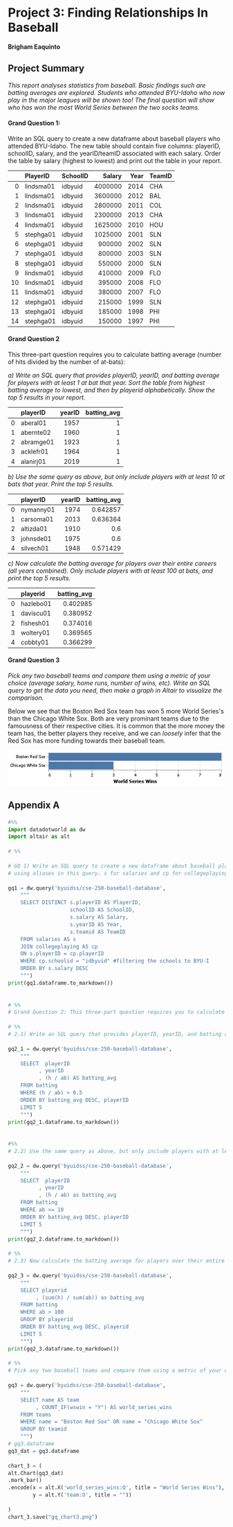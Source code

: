 # Project 3: Finding Relationships In Baseball

__Brigham Eaquinto__


## Project Summary

_This report analyses statistics from baseball. Basic findings such are batting averages are explored. Students who attended BYU-Idaho who now play in the major leagues will be shown too! The final question will show who has won the most World Series between the two socks teams._


#### Grand Question 1: 

Write an SQL query to create a new dataframe about baseball players who attended BYU-Idaho. The new table should contain five columns: playerID, schoolID, salary, and the yearID/teamID associated with each salary. Order the table by salary (highest to lowest) and print out the table in your report.


|    | PlayerID   | SchoolID   |   Salary |   Year | TeamID   |
|---:|:-----------|:-----------|---------:|-------:|:---------|
|  0 | lindsma01  | idbyuid    |  4000000 |   2014 | CHA      |
|  1 | lindsma01  | idbyuid    |  3600000 |   2012 | BAL      |
|  2 | lindsma01  | idbyuid    |  2800000 |   2011 | COL      |
|  3 | lindsma01  | idbyuid    |  2300000 |   2013 | CHA      |
|  4 | lindsma01  | idbyuid    |  1625000 |   2010 | HOU      |
|  5 | stephga01  | idbyuid    |  1025000 |   2001 | SLN      |
|  6 | stephga01  | idbyuid    |   900000 |   2002 | SLN      |
|  7 | stephga01  | idbyuid    |   800000 |   2003 | SLN      |
|  8 | stephga01  | idbyuid    |   550000 |   2000 | SLN      |
|  9 | lindsma01  | idbyuid    |   410000 |   2009 | FLO      |
| 10 | lindsma01  | idbyuid    |   395000 |   2008 | FLO      |
| 11 | lindsma01  | idbyuid    |   380000 |   2007 | FLO      |
| 12 | stephga01  | idbyuid    |   215000 |   1999 | SLN      |
| 13 | stephga01  | idbyuid    |   185000 |   1998 | PHI      |
| 14 | stephga01  | idbyuid    |   150000 |   1997 | PHI      |


#### Grand Question 2

This three-part question requires you to calculate batting average (number of hits divided by the number of at-bats):

*a) Write an SQL query that provides playerID, yearID, and batting average for players with at least 1 at bat that year. Sort the table from highest batting average to lowest, and then by playerid alphabetically. Show the top 5 results in your report.*


|    | playerID   |   yearID |   batting_avg |
|---:|:-----------|---------:|--------------:|
|  0 | aberal01   |     1957 |             1 |
|  1 | abernte02  |     1960 |             1 |
|  2 | abramge01  |     1923 |             1 |
|  3 | acklefr01  |     1964 |             1 |
|  4 | alanirj01  |     2019 |             1 |


*b) Use the same query as above, but only include players with at least 10 at bats that year. Print the top 5 results.*

|    | playerID   |   yearID |   batting_avg |
|---:|:-----------|---------:|--------------:|
|  0 | nymanny01  |     1974 |      0.642857 |
|  1 | carsoma01  |     2013 |      0.636364 |
|  2 | altizda01  |     1910 |      0.6      |
|  3 | johnsde01  |     1975 |      0.6      |
|  4 | silvech01  |     1948 |      0.571429 |

*c) Now calculate the batting average for players over their entire careers (all years combined). Only include players with at least 100 at bats, and print the top 5 results.*

|    | playerid   |   batting_avg |
|---:|:-----------|--------------:|
|  0 | hazlebo01  |      0.402985 |
|  1 | daviscu01  |      0.380952 |
|  2 | fishesh01  |      0.374016 |
|  3 | woltery01  |      0.369565 |
|  4 | cobbty01   |      0.366299 |


#### Grand Question 3

*Pick any two baseball teams and compare them using a metric of your choice (average salary, home runs, number of wins, etc). Write an SQL query to get the data you need, then make a graph in Altair to visualize the comparison.*

Below we see that the Boston Red Sox team has won 5 more World Series's than the Chicago White Sox. Both are very prominant teams due to the famousness of their respective cities. It is common that the more money the team has, the better players they receive, and we can *loosely* infer that the Red Sox has more funding towards their baseball team. 

![](gq_chart3.png)






## Appendix A


```python
#%%
import datadotworld as dw
import altair as alt

# %%

# GQ 1) Write an SQL query to create a new dataframe about baseball players who attended BYU-Idaho. The new table should contain five columns: playerID, schoolID, salary, and the yearID/teamID associated with each salary. Order the table by salary (highest to lowest) and print out the table in your report.
# using aliases in this query. s for salaries and cp for collegeplaying. They qualify the columns that appear in both tables

gq1 = dw.query('byuidss/cse-250-baseball-database', 
    """
    SELECT DISTINCT s.playerID AS PlayerID, 
                    schoolID AS SchoolID, 
                    s.salary AS Salary, 
                    s.yearID AS Year, 
                    s.teamid AS TeamID
    FROM salaries AS s
    JOIN collegeplaying AS cp
    ON s.playerID = cp.playerID
    WHERE cp.schoolid = "idbyuid" #filtering the schools to BYU-I
    ORDER BY s.salary DESC
    """)
print(gq1.dataframe.to_markdown())


# %%
# Grand Question 2: This three-part question requires you to calculate batting average (number of hits divided by the number of at-bats)

# %%
# 2.1) Write an SQL query that provides playerID, yearID, and batting average for players with at least 1 at bat that year. Sort the table from highest batting average to lowest, and then by playerid alphabetically. Show the top 5 results in your report.

gq2_1 = dw.query('byuidss/cse-250-baseball-database',
    """
    SELECT  playerID
          , yearID
          , (h / ab) AS batting_avg
    FROM batting
    WHERE (h / ab) > 0.5
    ORDER BY batting_avg DESC, playerID
    LIMIT 5
    """)
print(gq2_1.dataframe.to_markdown())


#%%
# 2.2) Use the same query as above, but only include players with at least 10 at bats that year. Print the top 5 results.

gq2_2 = dw.query('byuidss/cse-250-baseball-database',
    """
    SELECT  playerID
          , yearID
          , (h / ab) as batting_avg
    FROM batting
    WHERE ab >= 10
    ORDER BY batting_avg DESC, playerID
    LIMIT 5
    """)
print(gq2_2.dataframe.to_markdown())

# %%
# 2.3) Now calculate the batting average for players over their entire careers (all years combined). Only include players with at least 100 at bats, and print the top 5 results.

gq2_3 = dw.query('byuidss/cse-250-baseball-database',
    """
    SELECT playerid
         , (sum(h) / sum(ab)) as batting_avg
    FROM batting
    WHERE ab > 100
    GROUP BY playerid
    ORDER BY batting_avg DESC, playerid
    LIMIT 5
    """)
print(gq2_3.dataframe.to_markdown())

# %%
# Pick any two baseball teams and compare them using a metric of your choice (average salary, home runs, number of wins, etc). Write an SQL query to get the data you need, then make a graph in Altair to visualize the comparison.

gq3 = dw.query('byuidss/cse-250-baseball-database',
    """
    SELECT name AS team
         , COUNT_IF(wswin = "Y") AS world_series_wins
    FROM teams
    WHERE name = "Boston Red Sox" OR name = "Chicago White Sox" 
    GROUP BY teamid
    """)
# gq3.dataframe
gq3_dat = gq3.dataframe

chart_3 = (
alt.Chart(gq3_dat)
.mark_bar()
.encode(x = alt.X('world_series_wins:Q', title = "World Series Wins"), 
        y = alt.Y('team:O', title = ""))

)
chart_3.save("gq_chart3.png")

```